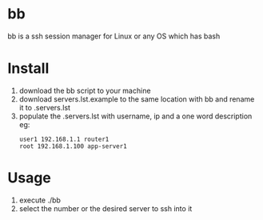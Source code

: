 # bb
bb is a ssh session manager for Linux or any OS which has bash

# Install
1. download the bb script to your machine
2. download servers.lst.example to the same location with bb and rename it to .servers.lst
3. populate the .servers.lst with username, ip and a one word description
   eg:
   ```
   user1 192.168.1.1 router1
   root 192.168.1.100 app-server1
   ```
# Usage
1. execute ./bb
2. select the number or the desired server to ssh into it


   
   

